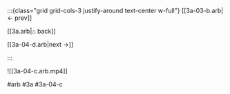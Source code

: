:::{class="grid grid-cols-3 justify-around text-center w-full"}
[[3a-03-b.arb|← prev]]

[[3a.arb|⌂ back]]

[[3a-04-d.arb|next →]]

:::

![[3a-04-c.arb.mp4]]

#arb #3a #3a-04-c

